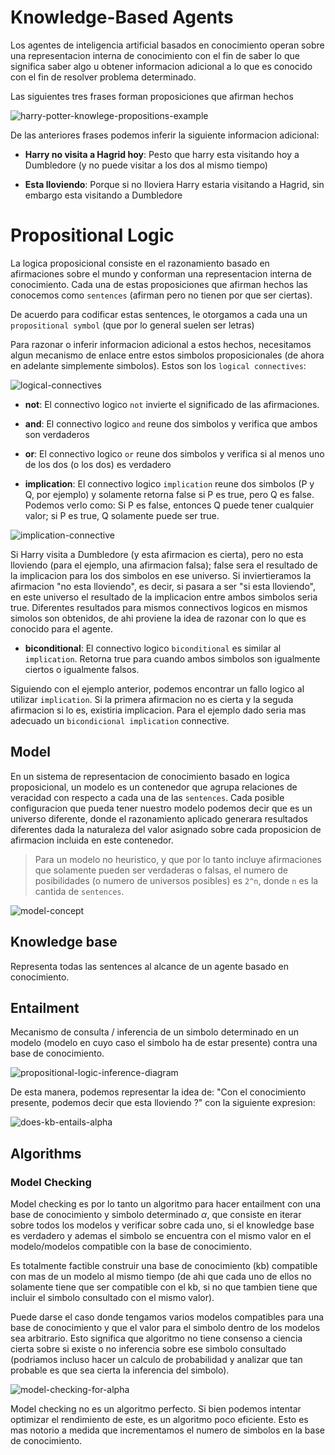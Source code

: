 # Knowledge-Based Agents

Los agentes de inteligencia artificial basados en conocimiento operan sobre una representacion interna de conocimiento con el fin de saber lo que significa saber algo u obtener informacion adicional a lo que es conocido con el fin de resolver problema determinado.

Las siguientes tres frases forman proposiciones que afirman hechos

![harry-potter-knowlege-propositions-example](./imgs/harry-potter-knowledge-propositions-example.PNG)

De las anteriores frases podemos inferir la siguiente informacion adicional:

- **Harry no visita a Hagrid hoy**: Pesto que harry esta visitando hoy a Dumbledore (y no puede visitar a los dos al mismo tiempo)

- **Esta lloviendo**: Porque si no lloviera Harry estaria visitando a Hagrid, sin embargo esta visitando a Dumbledore

# Propositional Logic

La logica proposicional consiste en el razonamiento basado en afirmaciones sobre el mundo y conforman una representacion interna de conocimiento. Cada una de estas proposiciones que afirman hechos las conocemos como `sentences` (afirman pero no tienen por que ser ciertas).

De acuerdo para codificar estas sentences, le otorgamos a cada una un `propositional symbol` (que por lo general suelen ser letras)

Para razonar o inferir informacion adicional a estos hechos, necesitamos algun mecanismo de enlace entre estos simbolos proposicionales (de ahora en adelante simplemente simbolos). Estos son los `logical connectives`:

![logical-connectives](./imgs/logical-connectives.PNG)

- **not**: El connectivo logico `not` invierte el significado de las afirmaciones.

- **and**: El connectivo logico `and` reune dos simbolos y verifica que ambos son verdaderos

- **or**: El connectivo logico `or` reune dos simbolos y verifica si al menos uno de los dos (o los dos) es verdadero

- **implication**: El connectivo logico `implication` reune dos simbolos (P y Q, por ejemplo) y solamente retorna false si P es true, pero Q es false. Podemos verlo como: Si P es false, entonces Q puede tener cualquier valor; si P es true, Q solamente puede ser true.

![implication-connective](./imgs/implication-connective.PNG)

Si Harry visita a Dumbledore (y esta afirmacion es cierta), pero no esta lloviendo (para el ejemplo, una afirmacion falsa); false sera el resultado de la implicacion para los dos simbolos en ese universo. Si inviertieramos la afirmacion "no esta lloviendo", es decir, si pasara a ser "si esta lloviendo", en este universo el resultado de la implicacion entre ambos simbolos seria true. Diferentes resultados para mismos connectivos logicos en mismos simolos son obtenidos, de ahi proviene la idea de razonar con lo que es conocido para el agente.

- **biconditional**: El connectivo logico `biconditional` es similar al `implication`. Retorna true para cuando ambos simbolos son igualmente ciertos o igualmente falsos.

Siguiendo con el ejemplo anterior, podemos encontrar un fallo logico al utilizar `implication`. Si la primera afirmacion no es cierta y la seguda afirmacion si lo es, existiria implicacion. Para el ejemplo dado seria mas adecuado un `bicondicional implication` connective.

## Model

En un sistema de representacion de conocimiento basado en logica proposicional, un modelo es un contenedor que agrupa relaciones de veracidad con respecto a cada una de las `sentences`. Cada posible configuracion que pueda tener nuestro modelo podemos decir que es un universo diferente, donde el razonamiento aplicado generara resultados diferentes dada la naturaleza del valor asignado sobre cada proposicion de afirmacion incluida en este contenedor.

> Para un modelo no heuristico, y que por lo tanto incluye afirmaciones que solamente pueden ser verdaderas o falsas, el numero de posibilidades (o numero de universos posibles) es `2^n`, donde `n` es la cantida de `sentences`.

![model-concept](./imgs/model-concept.PNG)

## Knowledge base

Representa todas las sentences al alcance de un agente basado en conocimiento.

## Entailment

Mecanismo de consulta / inferencia de un simbolo determinado en un modelo (modelo en cuyo caso el simbolo ha de estar presente) contra una base de conocimiento.

![propositional-logic-inference-diagram](./imgs/propositional-logic-inference-diagram.PNG)

De esta manera, podemos representar la idea de: "Con el conocimiento presente, podemos decir que esta lloviendo ?" con la siguiente expresion:

![does-kb-entails-alpha](./imgs/does-kb-entails-alpha.PNG)

## Algorithms

### Model Checking

Model checking es por lo tanto un algoritmo para hacer entailment con una base de conocimiento y simbolo determinado $α$, que consiste en iterar sobre todos los modelos y verificar sobre cada uno, si el knowledge base es verdadero y ademas el simbolo se encuentra con el mismo valor en el modelo/modelos compatible con la base de conocimiento.

Es totalmente factible construir una base de conocimiento (kb) compatible con mas de un modelo al mismo tiempo (de ahi que cada uno de ellos no solamente tiene que ser compatible con el kb, si no que tambien tiene que incluir el simbolo consultado con el mismo valor).

Puede darse el caso donde tengamos varios modelos compatibles para una base de conocimiento y que el valor para el simbolo dentro de los modelos sea arbitrario. Esto significa que algoritmo no tiene consenso a ciencia cierta sobre si existe o no inferencia sobre ese simbolo consultado (podriamos incluso hacer un calculo de probabilidad y analizar que tan probable es que sea cierta la inferencia del simbolo).

![model-checking-for-alpha](./imgs/model-checking-for-alpha.PNG)

Model checking no es un algoritmo perfecto. Si bien podemos intentar optimizar el rendimiento de este, es un algoritmo poco eficiente. Esto es mas notorio a medida que incrementamos el numero de simbolos en la base de conocimiento.

